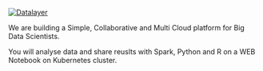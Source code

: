 [![Datalayer](http://datalayer.io/img/logo-datalayer-horizontal.png)](http://datalayer.io)

We are building a Simple, Collaborative and Multi Cloud platform for Big Data Scientists.

You will analyse data and share reuslts with Spark, Python and R on a WEB Notebook on Kubernetes cluster.


